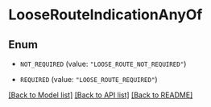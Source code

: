 # LooseRouteIndicationAnyOf

## Enum


* `NOT_REQUIRED` (value: `"LOOSE_ROUTE_NOT_REQUIRED"`)

* `REQUIRED` (value: `"LOOSE_ROUTE_REQUIRED"`)


[[Back to Model list]](../README.md#documentation-for-models) [[Back to API list]](../README.md#documentation-for-api-endpoints) [[Back to README]](../README.md)


